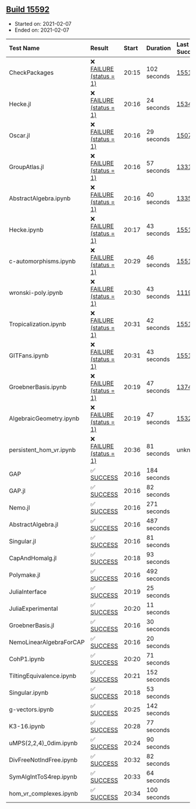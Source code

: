 ## [Build 15592](https://oscarci.mathematik.uni-kl.de/job/oscar/15592/)

* Started on: 2021-02-07
* Ended on: 2021-02-07

| Test Name    | Result | Start | Duration | Last Success | First Failure |
|:-------------|:-------|:------|:---------|:-------------|:--------------|
| CheckPackages | ❌ [FAILURE (status = 1)](https://oscarci.mathematik.uni-kl.de/job/oscar/15592/artifact/logs/build-15592/CheckPackages.log) | 20:15 | 102 seconds | [15514](https://oscarci.mathematik.uni-kl.de/job/oscar/15514/) | [15515](https://oscarci.mathematik.uni-kl.de/job/oscar/15515/) |
| Hecke.jl | ❌ [FAILURE (status = 1)](https://oscarci.mathematik.uni-kl.de/job/oscar/15592/artifact/logs/build-15592/Hecke.jl.log) | 20:16 | 24 seconds | [15344](https://oscarci.mathematik.uni-kl.de/job/oscar/15344/) | [15348](https://oscarci.mathematik.uni-kl.de/job/oscar/15348/) |
| Oscar.jl | ❌ [FAILURE (status = 1)](https://oscarci.mathematik.uni-kl.de/job/oscar/15592/artifact/logs/build-15592/Oscar.jl.log) | 20:16 | 29 seconds | [15079](https://oscarci.mathematik.uni-kl.de/job/oscar/15079/) | [15080](https://oscarci.mathematik.uni-kl.de/job/oscar/15080/) |
| GroupAtlas.jl | ❌ [FAILURE (status = 1)](https://oscarci.mathematik.uni-kl.de/job/oscar/15592/artifact/logs/build-15592/GroupAtlas.jl.log) | 20:16 | 57 seconds | [13311](https://oscarci.mathematik.uni-kl.de/job/oscar/13311/) | [13312](https://oscarci.mathematik.uni-kl.de/job/oscar/13312/) |
| AbstractAlgebra.ipynb | ❌ [FAILURE (status = 1)](https://oscarci.mathematik.uni-kl.de/job/oscar/15592/artifact/logs/build-15592/AbstractAlgebra.ipynb.log) | 20:16 | 40 seconds | [13355](https://oscarci.mathematik.uni-kl.de/job/oscar/13355/) | [13356](https://oscarci.mathematik.uni-kl.de/job/oscar/13356/) |
| Hecke.ipynb | ❌ [FAILURE (status = 1)](https://oscarci.mathematik.uni-kl.de/job/oscar/15592/artifact/logs/build-15592/Hecke.ipynb.log) | 20:17 | 43 seconds | [15514](https://oscarci.mathematik.uni-kl.de/job/oscar/15514/) | [15515](https://oscarci.mathematik.uni-kl.de/job/oscar/15515/) |
| c-automorphisms.ipynb | ❌ [FAILURE (status = 1)](https://oscarci.mathematik.uni-kl.de/job/oscar/15592/artifact/logs/build-15592/c-automorphisms.ipynb.log) | 20:29 | 46 seconds | [15514](https://oscarci.mathematik.uni-kl.de/job/oscar/15514/) | [15515](https://oscarci.mathematik.uni-kl.de/job/oscar/15515/) |
| wronski-poly.ipynb | ❌ [FAILURE (status = 1)](https://oscarci.mathematik.uni-kl.de/job/oscar/15592/artifact/logs/build-15592/wronski-poly.ipynb.log) | 20:30 | 43 seconds | [11192](https://oscarci.mathematik.uni-kl.de/job/oscar/11192/) | [11193](https://oscarci.mathematik.uni-kl.de/job/oscar/11193/) |
| Tropicalization.ipynb | ❌ [FAILURE (status = 1)](https://oscarci.mathematik.uni-kl.de/job/oscar/15592/artifact/logs/build-15592/Tropicalization.ipynb.log) | 20:31 | 42 seconds | [15514](https://oscarci.mathematik.uni-kl.de/job/oscar/15514/) | [15515](https://oscarci.mathematik.uni-kl.de/job/oscar/15515/) |
| GITFans.ipynb | ❌ [FAILURE (status = 1)](https://oscarci.mathematik.uni-kl.de/job/oscar/15592/artifact/logs/build-15592/GITFans.ipynb.log) | 20:31 | 43 seconds | [15514](https://oscarci.mathematik.uni-kl.de/job/oscar/15514/) | [15515](https://oscarci.mathematik.uni-kl.de/job/oscar/15515/) |
| GroebnerBasis.ipynb | ❌ [FAILURE (status = 1)](https://oscarci.mathematik.uni-kl.de/job/oscar/15592/artifact/logs/build-15592/GroebnerBasis.ipynb.log) | 20:19 | 47 seconds | [13748](https://oscarci.mathematik.uni-kl.de/job/oscar/13748/) | [13749](https://oscarci.mathematik.uni-kl.de/job/oscar/13749/) |
| AlgebraicGeometry.ipynb | ❌ [FAILURE (status = 1)](https://oscarci.mathematik.uni-kl.de/job/oscar/15592/artifact/logs/build-15592/AlgebraicGeometry.ipynb.log) | 20:19 | 47 seconds | [15322](https://oscarci.mathematik.uni-kl.de/job/oscar/15322/) | [15323](https://oscarci.mathematik.uni-kl.de/job/oscar/15323/) |
| persistent_hom_vr.ipynb | ❌ [FAILURE (status = 1)](https://oscarci.mathematik.uni-kl.de/job/oscar/15592/artifact/logs/build-15592/persistent_hom_vr.ipynb.log) | 20:36 | 81 seconds | unknown | unknown |
| GAP | ✅ [SUCCESS](https://oscarci.mathematik.uni-kl.de/job/oscar/15592/artifact/logs/build-15592/GAP.log) | 20:16 | 184 seconds |  |  |
| GAP.jl | ✅ [SUCCESS](https://oscarci.mathematik.uni-kl.de/job/oscar/15592/artifact/logs/build-15592/GAP.jl.log) | 20:16 | 82 seconds |  |  |
| Nemo.jl | ✅ [SUCCESS](https://oscarci.mathematik.uni-kl.de/job/oscar/15592/artifact/logs/build-15592/Nemo.jl.log) | 20:16 | 271 seconds |  |  |
| AbstractAlgebra.jl | ✅ [SUCCESS](https://oscarci.mathematik.uni-kl.de/job/oscar/15592/artifact/logs/build-15592/AbstractAlgebra.jl.log) | 20:16 | 487 seconds |  |  |
| Singular.jl | ✅ [SUCCESS](https://oscarci.mathematik.uni-kl.de/job/oscar/15592/artifact/logs/build-15592/Singular.jl.log) | 20:16 | 81 seconds |  |  |
| CapAndHomalg.jl | ✅ [SUCCESS](https://oscarci.mathematik.uni-kl.de/job/oscar/15592/artifact/logs/build-15592/CapAndHomalg.jl.log) | 20:18 | 93 seconds |  |  |
| Polymake.jl | ✅ [SUCCESS](https://oscarci.mathematik.uni-kl.de/job/oscar/15592/artifact/logs/build-15592/Polymake.jl.log) | 20:16 | 492 seconds |  |  |
| JuliaInterface | ✅ [SUCCESS](https://oscarci.mathematik.uni-kl.de/job/oscar/15592/artifact/logs/build-15592/JuliaInterface.log) | 20:19 | 25 seconds |  |  |
| JuliaExperimental | ✅ [SUCCESS](https://oscarci.mathematik.uni-kl.de/job/oscar/15592/artifact/logs/build-15592/JuliaExperimental.log) | 20:20 | 11 seconds |  |  |
| GroebnerBasis.jl | ✅ [SUCCESS](https://oscarci.mathematik.uni-kl.de/job/oscar/15592/artifact/logs/build-15592/GroebnerBasis.jl.log) | 20:16 | 30 seconds |  |  |
| NemoLinearAlgebraForCAP | ✅ [SUCCESS](https://oscarci.mathematik.uni-kl.de/job/oscar/15592/artifact/logs/build-15592/NemoLinearAlgebraForCAP.log) | 20:16 | 20 seconds |  |  |
| CohP1.ipynb | ✅ [SUCCESS](https://oscarci.mathematik.uni-kl.de/job/oscar/15592/artifact/logs/build-15592/CohP1.ipynb.log) | 20:20 | 71 seconds |  |  |
| TiltingEquivalence.ipynb | ✅ [SUCCESS](https://oscarci.mathematik.uni-kl.de/job/oscar/15592/artifact/logs/build-15592/TiltingEquivalence.ipynb.log) | 20:21 | 152 seconds |  |  |
| Singular.ipynb | ✅ [SUCCESS](https://oscarci.mathematik.uni-kl.de/job/oscar/15592/artifact/logs/build-15592/Singular.ipynb.log) | 20:18 | 53 seconds |  |  |
| g-vectors.ipynb | ✅ [SUCCESS](https://oscarci.mathematik.uni-kl.de/job/oscar/15592/artifact/logs/build-15592/g-vectors.ipynb.log) | 20:25 | 142 seconds |  |  |
| K3-16.ipynb | ✅ [SUCCESS](https://oscarci.mathematik.uni-kl.de/job/oscar/15592/artifact/logs/build-15592/K3-16.ipynb.log) | 20:28 | 77 seconds |  |  |
| uMPS(2,2,4)_0dim.ipynb | ✅ [SUCCESS](https://oscarci.mathematik.uni-kl.de/job/oscar/15592/artifact/logs/build-15592/uMPS-2-2-4-_0dim.ipynb.log) | 20:24 | 90 seconds |  |  |
| DivFreeNotIndFree.ipynb | ✅ [SUCCESS](https://oscarci.mathematik.uni-kl.de/job/oscar/15592/artifact/logs/build-15592/DivFreeNotIndFree.ipynb.log) | 20:32 | 82 seconds |  |  |
| SymAlgIntToS4rep.ipynb | ✅ [SUCCESS](https://oscarci.mathematik.uni-kl.de/job/oscar/15592/artifact/logs/build-15592/SymAlgIntToS4rep.ipynb.log) | 20:33 | 64 seconds |  |  |
| hom_vr_complexes.ipynb | ✅ [SUCCESS](https://oscarci.mathematik.uni-kl.de/job/oscar/15592/artifact/logs/build-15592/hom_vr_complexes.ipynb.log) | 20:34 | 100 seconds |  |  |
